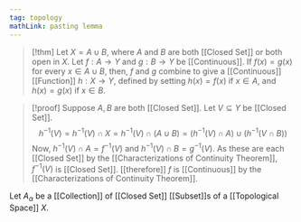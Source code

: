```yaml
---
tag: topology
mathLink: pasting lemma
---
```

> [!thm]
> Let $X = A\cup B$, where $A$ and $B$ are both [[Closed Set]] or both open in $X$. Let $f:A\rightarrow Y$ and $g:B\rightarrow Y$ be [[Continuous]]. If $f(x) = g(x)$ for every $x\in A\cup B$, then, $f$ and $g$ combine to give a [[Continuous]] [[Function]] $h:X \rightarrow Y$, defined by setting $h(x) = f(x)$ if $x\in A$, and $h(x) = g(x)$ if $x\in B$.

>[!proof]
Suppose $A,B$ are both [[Closed Set]]. Let $V\subseteq Y$ be [[Closed Set]]. $$h^{-1}(V)=h^{-1}(V)\cap X=h^{-1}(V)\cap(A\cup B)=(h^{-1}(V)\cap A)\cup (h^{-1}(V\cap B))$$Now, $h^{-1}(V)\cap A=f^{-1}(V)$ and $h^{-1}(V)\cap B=g^{-1}(V)$. As these are each [[Closed Set]] by the [[Characterizations of Continuity Theorem]], $f^{-1}(V)$ is [[Closed Set]]. [[therefore]] $f$ is [[Continuous]] by the [[Characterizations of Continuity Theorem]].

Let $A_\alpha$ be a [[Collection]] of [[Closed Set]] [[Subset]]s of a [[Topological Space]] $X$. 